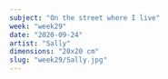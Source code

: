 ```yaml
---
subject: "On the street where I live"
week: "week29"
date: "2020-09-24"
artist: "Sally"
dimensions: "20x20 cm"
slug: "week29/Sally.jpg"
---
```


